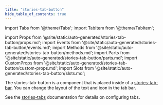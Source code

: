 ```yaml
---
title: "stories-tab-button"
hide_table_of_contents: true
---
```

import Tabs from '@theme/Tabs';
import TabItem from '@theme/TabItem';

import Props from '@site/static/auto-generated/stories-tab-button/props.md';
import Events from '@site/static/auto-generated/stories-tab-button/events.md';
import Methods from '@site/static/auto-generated/stories-tab-button/methods.md';
import Parts from '@site/static/auto-generated/stories-tab-button/parts.md';
import CustomProps from '@site/static/auto-generated/stories-tab-button/custom-props.md';
import Slots from '@site/static/auto-generated/stories-tab-button/slots.md';





The stories-tab-button is a component that is placed inside of a [stories-tab-bar](../tab-bar). You can change the layout of the text and icon in the tab bar.

See the [stories-tabs](../tabs) documentation for details on configuring tabs.

  
<Props />
<Events />
<Methods />
<Parts />
<CustomProps />
<Slots />